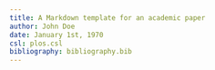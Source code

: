 ```yaml
---
title: A Markdown template for an academic paper
author: John Doe
date: January 1st, 1970
csl: plos.csl
bibliography: bibliography.bib
---
```

